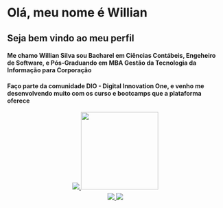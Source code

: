 # Olá, meu nome é Willian

## Seja bem vindo ao meu perfil

#### Me chamo Willian Silva sou Bacharel em Ciências Contábeis, Engeheiro de Software, e Pós-Graduando em MBA Gestão da Tecnologia da Informação para Corporação

#### Faço parte da comunidade DIO - Digital Innovation One, e venho me desenvolvendo muito com os curso e bootcamps que a plataforma oferece

<div align="center">
  <a href="https://github.com/williancdx">
  
  <img src="https://github-readme-stats-git-masterrstaa-rickstaa.vercel.app/api?username=williancdx"/>

  <img height="180em" src="https://github-readme-stats.vercel.app/api/top-langs/?username=williancdx"/>
</div>

<div align="center">
    <fieldset style="border: 0px;">
    <a href="mailto:williancdx@gmail.com">
    <img src="	https://img.shields.io/badge/Gmail-D14836?style=for-the-badge&logo=gmail&logoColor=white">
    </a>
    <a href="https://www.linkedin.com/in/williancdx/">
    <img src="https://img.shields.io/badge/LinkedIn-0077B5?style=for-the-badge&logo=linkedin&logoColor=white">
    </a>
    </fieldset>
</div>
